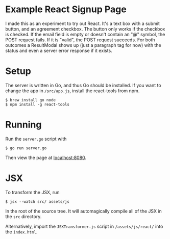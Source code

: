 # Example React Signup Page

I made this as an experiment to try out React. It's a text box with a submit
button, and an agreement checkbox. The button only works if the checkbox is
checked. If the email field is empty or doesn't contain an "@" symbol, the POST
request fails. If it is "valid", the POST request succeeds. For both outcomes a
ResultModal shows up (just a paragraph tag for now) with the status and even a
server error response if it exists.

# Setup

The server is written in Go, and thus Go should be installed. If you want to
change the app in `/src/app.js`, install the react-tools from npm.

    $ brew install go node
    $ npm install -g react-tools

# Running

Run the `server.go` script with

    $ go run server.go

Then view the page at [localhost:8080](localhost:8080).

# JSX

To transform the JSX, run

    $ jsx --watch src/ assets/js

In the root of the source tree. It will automagically compile all of the JSX in
the `src` directory.

Alternatively, import the `JSXTransformer.js` script in `/assets/js/react/` into
the `index.html`.

